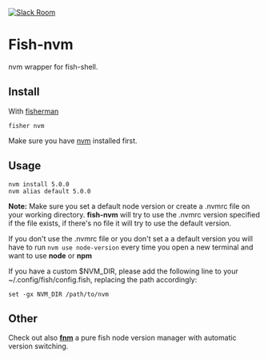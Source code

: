 [![Slack Room][slack-badge]][slack-link]

# Fish-nvm

nvm wrapper for fish-shell.

## Install

With [fisherman]

```
fisher nvm
```

Make sure you have [nvm] installed first.

## Usage

```fish
nvm install 5.0.0
nvm alias default 5.0.0
```

**Note:**
Make sure you set a default node version or create a .nvmrc file on your working directory.
**fish-nvm** will try to use the .nvmrc version specified if the file exists, if there's no file it will try to use the default version.

If you don't use the .nvmrc file or you don't set a a default version you will have to run `nvm use node-version` every time you open a new terminal and want to use **node** or **npm**

If you have a custom $NVM_DIR, please add the following line to your ~/.config/fish/config.fish, replacing the path accordingly:

```fish
set -gx NVM_DIR /path/to/nvm
```

## Other

Check out also **[fnm]** a pure fish node version manager with automatic version switching.

[slack-link]: https://fisherman-wharf.herokuapp.com
[slack-badge]: https://fisherman-wharf.herokuapp.com/badge.svg
[fisherman]: https://github.com/fisherman/fisherman
[nvm]: https://github.com/creationix/nvm
[fnm]: https://github.com/fisherman/fnm
